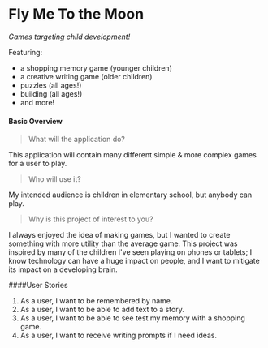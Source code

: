 # Fly Me To the Moon

*Games targeting child development!*

Featuring:
- a shopping memory game (younger children)
- a creative writing game (older children)
- puzzles (all ages!)
- building (all ages!)
- and more!

#### Basic Overview

> What will the application do? 
>
This application will contain many different simple & more complex games for a user to play.

> Who will use it?

My intended audience is children in elementary school, but anybody can play.

>   Why is this project of interest to you?

I always enjoyed the idea of making games, but I wanted to create something with more utility than the average game.
This project was inspired by many of the children I've seen playing on phones or tablets; I know technology can have a
huge impact on people, and I want to mitigate its impact on a developing brain.


####User Stories
1. As a user, I want to be remembered by name.
2. As a user, I want to be able to add text to a story.
3. As a user, I want to be able to see test my memory with a shopping game.
4. As a user, I want to receive writing prompts if I need ideas.